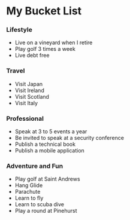 # My Bucket List

### Lifestyle

* Live on a vineyard when I retire
* Play golf 3 times a week
* Live debt free

### Travel

* Visit Japan
* Visit Ireland
* Visit Scotland
* Visit Italy 

### Professional 

* Speak at 3 to 5 events a year
* Be invited to speak at a security conference
* Publish a technical book
* Publish a mobile application

### Adventure and  Fun

* Play golf at Saint Andrews
* Hang Glide
* Parachute
* Learn to fly
* Learn to scuba dive
* Play a round at Pinehurst
